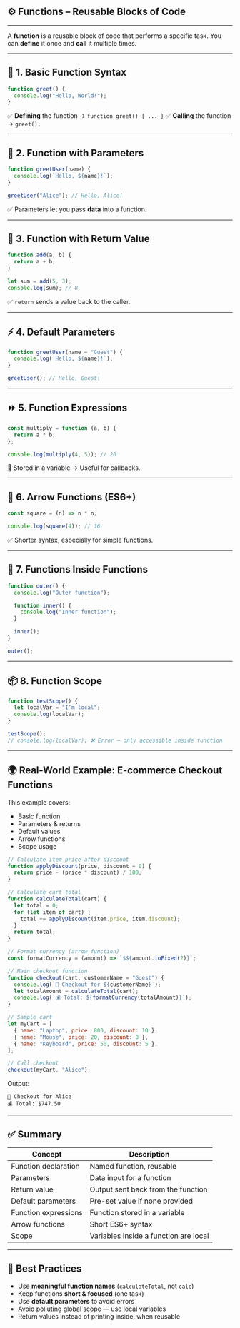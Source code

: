 ## ⚙  Functions – Reusable Blocks of Code

---

A **function** is a reusable block of code that performs a specific task.
You can **define** it once and **call** it multiple times.

---

## 🧩 1. Basic Function Syntax

```javascript
function greet() {
  console.log("Hello, World!");
}
```

✅ **Defining** the function → `function greet() { ... }`
✅ **Calling** the function → `greet();`

---

## 📌 2. Function with Parameters

```javascript
function greetUser(name) {
  console.log(`Hello, ${name}!`);
}

greetUser("Alice"); // Hello, Alice!
```

✅ Parameters let you pass **data** into a function.

---

## 🎯 3. Function with Return Value

```javascript
function add(a, b) {
  return a + b;
}

let sum = add(5, 3);
console.log(sum); // 8
```

✅ `return` sends a value back to the caller.

---

## ⚡ 4. Default Parameters

```javascript
function greetUser(name = "Guest") {
  console.log(`Hello, ${name}!`);
}

greetUser(); // Hello, Guest!
```

---

## ⏩ 5. Function Expressions

```javascript
const multiply = function (a, b) {
  return a * b;
};

console.log(multiply(4, 5)); // 20
```

📌 Stored in a variable → Useful for callbacks.

---

## 🏹 6. Arrow Functions (ES6+)

```javascript
const square = (n) => n * n;

console.log(square(4)); // 16
```

✅ Shorter syntax, especially for simple functions.

---

## 🔁 7. Functions Inside Functions

```javascript
function outer() {
  console.log("Outer function");

  function inner() {
    console.log("Inner function");
  }

  inner();
}

outer();
```

---

## 📦 8. Function Scope

```javascript
function testScope() {
  let localVar = "I’m local";
  console.log(localVar);
}

testScope();
// console.log(localVar); ❌ Error – only accessible inside function
```

---

## 🌍 Real-World Example: E-commerce Checkout Functions

This example covers:

* Basic function
* Parameters & returns
* Default values
* Arrow functions
* Scope usage

```javascript
// Calculate item price after discount
function applyDiscount(price, discount = 0) {
  return price - (price * discount) / 100;
}

// Calculate cart total
function calculateTotal(cart) {
  let total = 0;
  for (let item of cart) {
    total += applyDiscount(item.price, item.discount);
  }
  return total;
}

// Format currency (arrow function)
const formatCurrency = (amount) => `$${amount.toFixed(2)}`;

// Main checkout function
function checkout(cart, customerName = "Guest") {
  console.log(`🛒 Checkout for ${customerName}`);
  let totalAmount = calculateTotal(cart);
  console.log(`💰 Total: ${formatCurrency(totalAmount)}`);
}

// Sample cart
let myCart = [
  { name: "Laptop", price: 800, discount: 10 },
  { name: "Mouse", price: 20, discount: 0 },
  { name: "Keyboard", price: 50, discount: 5 },
];

// Call checkout
checkout(myCart, "Alice");
```

Output:

```
🛒 Checkout for Alice
💰 Total: $747.50
```

---

## ✅ Summary

| Concept              | Description                           |
| -------------------- | ------------------------------------- |
| Function declaration | Named function, reusable              |
| Parameters           | Data input for a function             |
| Return value         | Output sent back from the function    |
| Default parameters   | Pre-set value if none provided        |
| Function expressions | Function stored in a variable         |
| Arrow functions      | Short ES6+ syntax                     |
| Scope                | Variables inside a function are local |

---

## 🧠 Best Practices

* Use **meaningful function names** (`calculateTotal`, not `calc`)
* Keep functions **short & focused** (one task)
* Use **default parameters** to avoid errors
* Avoid polluting global scope — use local variables
* Return values instead of printing inside, when reusable
